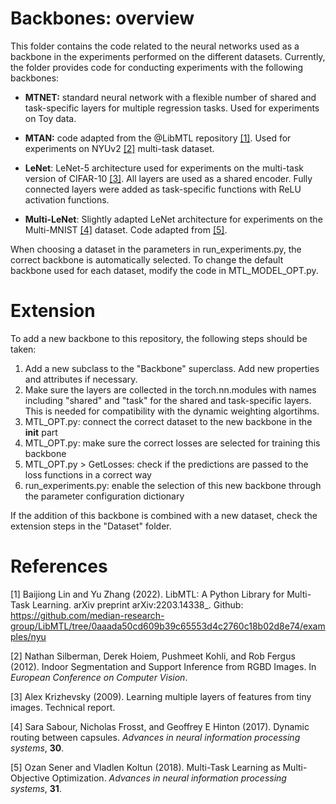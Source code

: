 # Backbones: overview

This folder contains the code related to the neural networks used as a backbone in the experiments performed on the different datasets. Currently, the folder provides code for conducting experiments with the following backbones:

- **MTNET:** standard neural network with a flexible number of shared and task-specific layers for multiple regression tasks. Used for experiments on Toy data.  

- **MTAN:** code adapted from the @LibMTL repository [[1]](#1). Used for experiments on NYUv2 [[2]](#2) multi-task dataset. 

- **LeNet**: LeNet-5 architecture used for experiments on the multi-task version of CIFAR-10 [[3]](#3). All layers are used as a shared encoder. Fully connected layers were added as task-specific functions with ReLU activation functions.

- **Multi-LeNet**: Slightly adapted LeNet architecture for experiments on the Multi-MNIST [[4]](#4) dataset. Code adapted from [[5]](#5). 


When choosing a dataset in the parameters in run_experiments.py, the correct backbone is automatically selected. To change the default backbone used for each dataset, modify the code in MTL_MODEL_OPT.py. 

# Extension

To add a new backbone to this repository, the following steps should be taken:

1. Add a new subclass to the "Backbone" superclass. Add new properties and attributes if necessary.
2. Make sure the layers are collected in the torch.nn.modules with names including "shared" and "task" for the shared and task-specific layers. This is needed for compatibility with the dynamic weighting algortihms.
3. MTL_OPT.py: connect the correct dataset to the new backbone in the **__init__** part
4. MTL_OPT.py: make sure the correct losses are selected for training this backbone
5. MTL_OPT.py > GetLosses: check if the predictions are passed to the loss functions in a correct way
6. run_experiments.py: enable the selection of this new backbone through the parameter configuration dictionary

If the addition of this backbone is combined with a new dataset, check the extension steps in the "Dataset" folder. 

# References

<a id="1">[1]</a> 
Baijiong Lin and Yu Zhang (2022). 
LibMTL: A Python Library for Multi-Task Learning. 
arXiv preprint arXiv:2203.14338_.
Github: https://github.com/median-research-group/LibMTL/tree/0aaada50cd609b39c65553d4c2760c18b02d8e74/examples/nyu 

<a id="2">[2]</a> 
Nathan Silberman, Derek Hoiem, Pushmeet Kohli, and Rob Fergus (2012). 
Indoor Segmentation and Support Inference from RGBD Images. 
In *European Conference on Computer Vision*.

<a id="3">[3]</a> 
Alex Krizhevsky (2009). 
Learning multiple layers of features from tiny images. 
Technical report. 

<a id="4">[4]</a> 
Sara Sabour, Nicholas Frosst, and Geoffrey E Hinton (2017).
Dynamic routing between capsules. 
*Advances in neural information processing systems*, **30**. 

<a id="5">[5]</a> 
Ozan Sener and Vladlen Koltun (2018).
Multi-Task Learning as Multi-Objective Optimization. 
*Advances in neural information processing systems*, **31**. 

